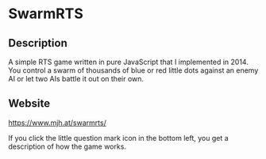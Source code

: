 # SwarmRTS

## Description

A simple RTS game written in pure JavaScript that I implemented in 2014.
You control a swarm of thousands of blue or red little dots against an enemy AI or let two AIs battle it out on their own.

## Website

https://www.mjh.at/swarmrts/

If you click the little question mark icon in the bottom left, you get a description of how the game works.

